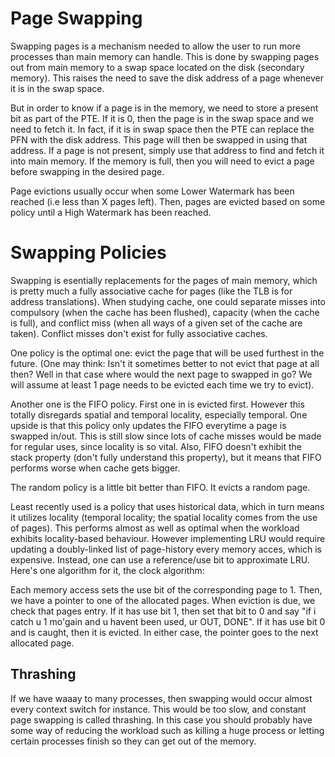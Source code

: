 # Page Swapping
Swapping pages is a mechanism needed to allow the user to run more processes than main memory can handle. This is done by swapping pages 
out from main memory to a swap space located on the disk (secondary memory). This raises the need to save the disk address of a page 
whenever it is in the swap space.

But in order to know if a page is in the memory, we need to store a present bit as part of the PTE. If it is 0, then the page is in the 
swap space and we need to fetch it. In fact, if it is in swap space then the PTE can replace the PFN with the disk address. This page 
will then be swapped in using that address. If a page is not present, simply use that address to find and fetch it into main memory. If 
the memory is full, then you will need to evict a page before swapping in the desired page. 

Page evictions usually occur when some Lower Watermark has been reached (i.e less than X pages left). Then, pages are evicted 
based on some policy until a High Watermark has been reached.

# Swapping Policies
Swapping is esentially replacements for the pages of main memory, which is pretty much a fully associative cache for pages 
(like the TLB is for address translations). When studying cache, one could separate misses into compulsory (when the cache has 
been flushed), capacity (when the cache is full), and conflict miss (when all ways of a given set of the cache are taken). Conflict 
misses don't exist for fully associative caches.

One policy is the optimal one: evict the page that will be used furthest in the future. (One may think: Isn't it sometimes better 
to not evict that page at all then? Well in that case where would the next page to swapped in go? We will assume at least 1 page 
needs to be evicted each time we try to evict).

Another one is the FIFO policy. First one in is evicted first. However this totally disregards spatial and temporal locality, 
especially temporal. One upside is that this policy only updates the FIFO everytime a page is swapped in/out. This is still 
slow since lots of cache misses would be made for regular uses, since locality is so vital. Also, FIFO doesn't exhibit the 
stack property (don't fully understand this property), but it means that FIFO performs worse when cache gets bigger.

The random policy is a little bit better than FIFO. It evicts a random page.

Least recently used is a policy that uses historical data, which in turn means it utilizes locality (temporal locality; the spatial
locality comes from the use of pages). This performs almost as well as optimal when the workload exhibits locality-based behaviour.
However implementing LRU would require updating a doubly-linked list of page-history every memory acces, which is expensive. 
Instead, one can use a reference/use bit to approximate LRU. Here's one algorithm for it, the clock algorithm:

Each memory access sets the use bit of the corresponding page to 1. Then, we have a pointer to one of the allocated pages. When 
eviction is due, we check that pages entry. If it has use bit 1, then set that bit to 0 and say "if i catch u 1 mo'gain and u havent
been used, ur OUT, DONE". If it has use bit 0 and is caught, then it is evicted. In either case, the pointer goes to the next allocated 
page. 

## Thrashing
If we have waaay to many processes, then swapping would occur almost every context switch for instance. This would be too slow, and 
constant page swapping is called thrashing. In this case you should probably have some way of reducing the workload such as killing 
a huge process or letting certain processes finish so they can get out of the memory.
